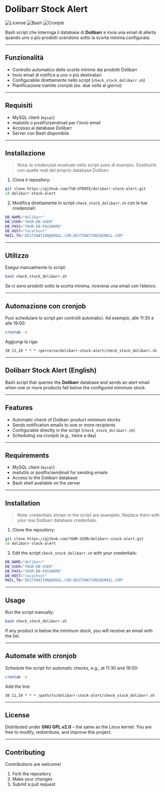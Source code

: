 # Dolibarr Stock Alert

![License](https://img.shields.io/badge/License-GPL%20v2-blue)
![Bash](https://img.shields.io/badge/Script-Bash-orange)
![Cronjob](https://img.shields.io/badge/Cronjob-Scheduled-brightgreen)

Bash script che interroga il database di **Dolibarr** e invia una email di allerta quando uno o più prodotti scendono sotto la scorta minima configurata.

---

## Funzionalità

* Controllo automatico delle scorte minime dai prodotti Dolibarr
* Invio email di notifica a uno o più destinatari
* Configurabile direttamente nello script (`check_stock_dolibarr.sh`)
* Pianificazione tramite cronjob (es. due volte al giorno)

---

## Requisiti

* MySQL client (`mysql`)
* mailutils o postfix/sendmail per l'invio email
* Accesso al database Dolibarr
* Server con Bash disponibile

---

## Installazione

> Nota: le credenziali mostrate nello script sono di esempio. Sostituirle con quelle reali del proprio database Dolibarr.

1. Clona il repository:

```bash
git clone https://github.com/TUO-UTENTE/dolibarr-stock-alert.git
cd dolibarr-stock-alert
```

2. Modifica direttamente lo script `check_stock_dolibarr.sh` con le tue credenziali:

```bash
DB_NAME="dolibarr"
DB_USER="YOUR-DB-USER"
DB_PASS="YOUR-DB-PASSWORD"
DB_HOST="localhost"
MAIL_TO="DESTINATION@EMAIL.COM,DESTINATION2@EMAIL.COM"
```

---

## Utilizzo

Esegui manualmente lo script:

```bash
bash check_stock_dolibarr.sh
```

Se ci sono prodotti sotto la scorta minima, riceverai una email con l’elenco.

---

## Automazione con cronjob

Puoi schedulare lo script per controlli automatici. Ad esempio, alle 11:30 e alle 19:00:

```bash
crontab -e
```

Aggiungi la riga:

```cron
30 11,19 * * * /percorso/dolibarr-stock-alert/check_stock_dolibarr.sh
```

---

## Dolibarr Stock Alert (English)

Bash script that queries the **Dolibarr** database and sends an alert email when one or more products fall below the configured minimum stock.

---

## Features

* Automatic check of Dolibarr product minimum stocks
* Sends notification emails to one or more recipients
* Configurable directly in the script (`check_stock_dolibarr.sh`)
* Scheduling via cronjob (e.g., twice a day)

---

## Requirements

* MySQL client (`mysql`)
* mailutils or postfix/sendmail for sending emails
* Access to the Dolibarr database
* Bash shell available on the server

---

## Installation

> Note: credentials shown in the script are examples. Replace them with your real Dolibarr database credentials.

1. Clone the repository:

```bash
git clone https://github.com/YOUR-USER/dolibarr-stock-alert.git
cd dolibarr-stock-alert
```

2. Edit the script `check_stock_dolibarr.sh` with your credentials:

```bash
DB_NAME="dolibarr"
DB_USER="YOUR-DB-USER"
DB_PASS="YOUR-DB-PASSWORD"
DB_HOST="localhost"
MAIL_TO="DESTINATION@EMAIL.COM,DESTINATION2@EMAIL.COM"
```

---

## Usage

Run the script manually:

```bash
bash check_stock_dolibarr.sh
```

If any product is below the minimum stock, you will receive an email with the list.

---

## Automate with cronjob

Schedule the script for automatic checks, e.g., at 11:30 and 19:00:

```bash
crontab -e
```

Add the line:

```cron
30 11,19 * * * /path/to/dolibarr-stock-alert/check_stock_dolibarr.sh
```

---

## License

Distributed under **GNU GPL v2.0** – the same as the Linux kernel.
You are free to modify, redistribute, and improve this project.

---

## Contributing

Contributions are welcome!

1. Fork the repository
2. Make your changes
3. Submit a pull request
